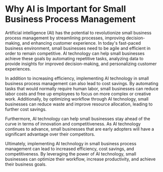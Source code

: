 Why AI is Important for Small Business Process Management
=======================================================================

Artificial intelligence (AI) has the potential to revolutionize small business process management by streamlining processes, improving decision-making, and enhancing customer experience. In today's fast-paced business environment, small businesses need to be agile and efficient in order to remain competitive. AI technology can help small businesses achieve these goals by automating repetitive tasks, analyzing data to provide insights for improved decision-making, and personalizing customer experiences.

In addition to increasing efficiency, implementing AI technology in small business process management can also lead to cost savings. By automating tasks that would normally require human labor, small businesses can reduce labor costs and free up employees to focus on more complex or creative work. Additionally, by optimizing workflow through AI technology, small businesses can reduce waste and improve resource allocation, leading to further cost savings.

Furthermore, AI technology can help small businesses stay ahead of the curve in terms of innovation and competitiveness. As AI technology continues to advance, small businesses that are early adopters will have a significant advantage over their competitors.

Ultimately, implementing AI technology in small business process management can lead to increased efficiency, cost savings, and competitiveness. By leveraging the power of AI technology, small businesses can optimize their workflow, increase productivity, and achieve their business goals.



